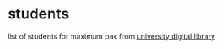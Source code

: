 # students
list of students for maximum pak from [university digital library](https://digilib.itb.ac.id/gdl/go/%7Bsparisoma-viridi%7D)
